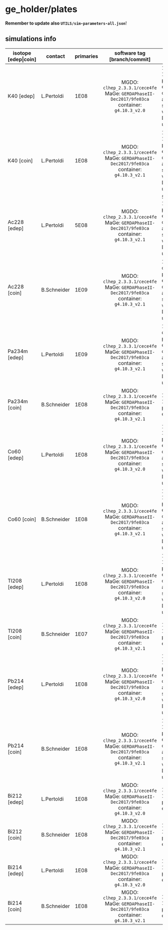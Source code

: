 # ge_holder/plates
**Remember to update also `UTILS/sim-parameters-all.json`**!

## simulations info

| isotope \[edep\|coin\] | contact     | primaries | software tag \[branch/commit\]                                                               | notes   |
| ---------------------- | ----------  | --------- | :------------------------------------------------------------------------------------------: | ------- |
| K40 \[edep\]           | L.Pertoldi  | 1E08      | MGDO: `clhep_2.3.3.1/cece4fe` MaGe: `GERDAPhaseII-Dec2017/9fe03ca` container: `g4.10.3_v2.0` | 10 files of 1E07 primaries each. You can find also simulations with Decay0 under `dk0/` |
| K40 \[coin\]           | L.Pertoldi  | 1E08      | MGDO: `clhep_2.3.3.1/cece4fe` MaGe: `GERDAPhaseII-Dec2017/9fe03ca` container: `g4.10.3_v2.1` | 10 files of 1E07 primaries each. You can find also simulations with Decay0 under `dk0/` |
| Ac228 \[edep\]         | L.Pertoldi  | 5E08      | MGDO: `clhep_2.3.3.1/cece4fe` MaGe: `GERDAPhaseII-Dec2017/9fe03ca` container: `g4.10.3_v2.1` | 50 files of 1E07 primaries each. You can find also simulations with Decay0 under `dk0/` |
| Ac228 \[coin\]         | B.Schneider | 1E09      | MGDO: `clhep_2.3.3.1/cece4fe` MaGe: `GERDAPhaseII-Dec2017/9fe03ca` container: `g4.10.3_v2.1` | 100 files of 1E07 primaries each. You can find also simulations with Decay0 under `dk0/` |
| Pa234m \[edep\]        | L.Pertoldi  | 1E09      | MGDO: `clhep_2.3.3.1/cece4fe` MaGe: `GERDAPhaseII-Dec2017/9fe03ca` container: `g4.10.3_v2.1` | 100 files of 1E07 primaries each. You can find also simulations with Decay0 under `dk0/` |
| Pa234m \[coin\]        | B.Schneider | 1E08      | MGDO: `clhep_2.3.3.1/cece4fe` MaGe: `GERDAPhaseII-Dec2017/9fe03ca` container: `g4.10.3_v2.1` | 10 files of 1E07 primaries each |
| Co60 \[edep\]          | L.Pertoldi  | 1E08      | MGDO: `clhep_2.3.3.1/cece4fe` MaGe: `GERDAPhaseII-Dec2017/9fe03ca` container: `g4.10.3_v2.0` | 10 files of 1E07 primaries each. You can find also simulations with Decay0 under `dk0/` |
| Co60 \[coin\]          | B.Schneider | 1E08      | MGDO: `clhep_2.3.3.1/cece4fe` MaGe: `GERDAPhaseII-Dec2017/9fe03ca` container: `g4.10.3_v2.1` | 10 files of 1E07 primaries each. You can find also simulations with Decay0 under `dk0/` |
| Tl208 \[edep\]         | L.Pertoldi  | 1E08      | MGDO: `clhep_2.3.3.1/cece4fe` MaGe: `GERDAPhaseII-Dec2017/9fe03ca` container: `g4.10.3_v2.0` | 10 files of 1E07 primaries each. You can find also simulations with Decay0 under `dk0/` |
| Tl208 \[coin\]         | B.Schneider | 1E07      | MGDO: `clhep_2.3.3.1/cece4fe` MaGe: `GERDAPhaseII-Dec2017/9fe03ca` container: `g4.10.3_v2.1` | 1 file of 1E07 primaries each |
| Pb214 \[edep\]         | L.Pertoldi  | 1E08      | MGDO: `clhep_2.3.3.1/cece4fe` MaGe: `GERDAPhaseII-Dec2017/9fe03ca` container: `g4.10.3_v2.0` | 10 files of 1E07 primaries each. You can find also simulations with Decay0 under `dk0/` |
| Pb214 \[coin\]         | B.Schneider | 1E08      | MGDO: `clhep_2.3.3.1/cece4fe` MaGe: `GERDAPhaseII-Dec2017/9fe03ca` container: `g4.10.3_v2.1` | 10 files of 1E07 primaries each. You can find also simulations with Decay0 under `dk0/` |
| Bi212 \[edep\]         | L.Pertoldi  | 1E08      | MGDO: `clhep_2.3.3.1/cece4fe` MaGe: `GERDAPhaseII-Dec2017/9fe03ca` container: `g4.10.3_v2.0` | 10 files of 1E07 primaries each |
| Bi212 \[coin\]         | B.Schneider | 1E08      | MGDO: `clhep_2.3.3.1/cece4fe` MaGe: `GERDAPhaseII-Dec2017/9fe03ca` container: `g4.10.3_v2.1` | 10 files of 1E07 primaries each |
| Bi214 \[edep\]         | L.Pertoldi  | 1E08      | MGDO: `clhep_2.3.3.1/cece4fe` MaGe: `GERDAPhaseII-Dec2017/9fe03ca` container: `g4.10.3_v2.0` | 10 files of 1E07 primaries each |
| Bi214 \[coin\]         | B.Schneider | 1E08      | MGDO: `clhep_2.3.3.1/cece4fe` MaGe: `GERDAPhaseII-Dec2017/9fe03ca` container: `g4.10.3_v2.1` | 10 files of 1E07 primaries each |
